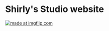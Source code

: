# Shirly's Studio website

<a href="https://giphy.com/embed/82AkiS8xk4HDz91a4t"><img src="https://media.giphy.com/media/82AkiS8xk4HDz91a4t/giphy.gif" title="made at imgflip.com"/></a>
